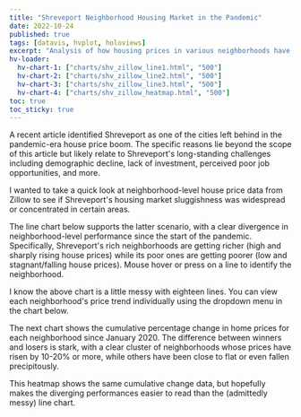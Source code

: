 ```yaml
---
title: "Shreveport Neighborhood Housing Market in the Pandemic"
date: 2022-10-24
published: true
tags: [datavis, hvplot, holoviews]
excerpt: "Analysis of how housing prices in various neighborhoods have risen (or not) since early 2020."
hv-loader:
  hv-chart-1: ["charts/shv_zillow_line1.html", "500"]
  hv-chart-2: ["charts/shv_zillow_line2.html", "500"]
  hv-chart-3: ["charts/shv_zillow_line3.html", "500"]
  hv-chart-4: ["charts/shv_zillow_heatmap.html", "500"]
toc: true
toc_sticky: true
---
```


A recent article identified Shreveport as one of the cities left behind in the pandemic-era house price boom. The specific reasons lie beyond the scope of this article but likely relate to Shreveport's long-standing challenges including demographic decline, lack of investment, perceived poor job opportunities, and more.

I wanted to take a quick look at neighborhood-level house price data from Zillow to see if Shreveport's housing market sluggishness was widespread or concentrated in certain areas. 

The line chart below supports the latter scenario, with a clear divergence in neighborhood-level performance since the start of the pandemic. Specifically, Shreveport's rich neighborhoods are getting richer (high and sharply rising house prices) while its poor ones are getting poorer (low and stagnant/falling house prices). Mouse hover or press on a line to identify the neighborhood. 

<div id="hv-chart-2"></div>

I know the above chart is a little messy with eighteen lines. You can view each neighborhood's price trend individually using the dropdown menu in the chart below.

<div id="hv-chart-1"></div>

The next chart shows the cumulative percentage change in home prices for each neighborhood since January 2020. The difference between winners and losers is stark, with a clear cluster of neighborhoods whose prices have risen by 10-20% or more, while others have been close to flat or even fallen precipitously. 

<div id="hv-chart-3"></div>

This heatmap shows the same cumulative change data, but hopefully makes the diverging performances easier to read than the (admittedly messy) line chart. 

<div id="hv-chart-4"></div>
